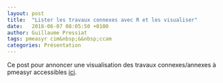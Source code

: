```yaml
---
layout: post
title:  "Lister les travaux connexes avec R et les visualiser"
date:   2018-06-07 08:05:50 +0100
author: Guillaume Pressiat
tags: pmeasyr cim&nbsp;&&nbsp;ccam
categories: Présentation
---
```


Ce post pour annoncer une visualisation des travaux connexes/annexes à pmeasyr accessibles [ici](https://guillaumepressiat.github.io/miscellany/connexes/).

